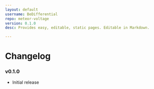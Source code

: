 ```yaml
---
layout: default
username: BeDifferential
repo: meteor-voltage
version: 0.1.0
desc: Provides easy, editable, static pages. Editable in Markdown.

---
```

# Changelog

### v0.1.0

* Initial release
